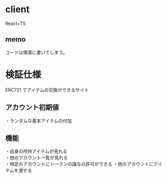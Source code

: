 # client

React+TS

## memo

コードは簡潔に書いてしまう。

# 検証仕様

ERC721 でアイテムの交換ができるサイト

## アカウント初期値

・ランダムな基本アイテムの付加

## 機能

・自身の所持アイテムが見れる  
・他のアカウント一覧が見れる  
・特定のアカウントにトークンの譲与の許可ができる
・他のアカウントにアイテムを渡せる

